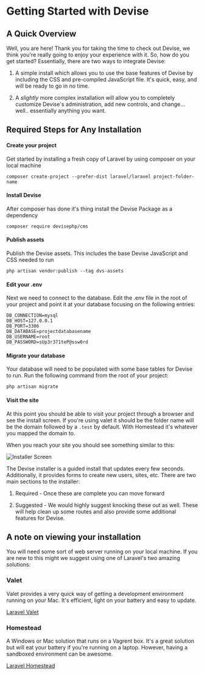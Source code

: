 # Getting Started with Devise

## A Quick Overview

Well, you are here! Thank you for taking the time to check out Devise, we think you're really going to enjoy your experience with it. So, how do you get started? Essentially, there are two ways to integrate Devise:

1. A simple install which allows you to use the base features of Devise by including the CSS and pre-compiled JavaScript file. It's quick, easy, and will be ready to go in no time.

2. A _slightly_ more complex installation will allow you to completely customize Devise's administration, add new controls, and change... well.. essentially anything you want.

## Required Steps for Any Installation

#### Create your project

Get started by installing a fresh copy of Laravel by using composer on your local machine

```
composer create-project --prefer-dist laravel/laravel project-folder-name
```

#### Install Devise

After composer has done it's thing install the Devise Package as a dependency

```
composer require devisephp/cms
```

#### Publish assets

Publish the Devise assets. This includes the base Devise JavaScript and CSS needed to run

```
php artisan vendor:publish --tag dvs-assets
```

#### Edit your .env

Next we need to connect to the database. Edit the .env file in the root of your project and point it at your database focusing on the following entries:

```
DB_CONNECTION=mysql
DB_HOST=127.0.0.1
DB_PORT=3306
DB_DATABASE=projectdatabasename
DB_USERNAME=root
DB_PASSWORD=sUp3r371teP@ssw0rd
```

#### Migrate your database

Your database will need to be populated with some base tables for Devise to run. Run the following command from the root of your project:

```
php artisan migrate
```

#### Visit the site

At this point you should be able to visit your project through a browser and see the install screen. If you're using valet it should be the folder name will be the domain followed by a `.test` by default. With Homestead it's whatever you mapped the domain to.

When you reach your site you should see something similar to this:

![Installer Screen](https://github.com/devisephp/cms/raw/v2-dev/docs/imgs/installer.png "Installer Screen")

The Devise installer is a guided install that updates every few seconds. Additionally, it provides forms to create new users, sites, etc. There are two main sections to the installer:

1. Required - Once these are complete you can move forward

2. Suggested - We would highly suggest knocking these out as well. These will help clean up some routes and also provide some additional features for Devise.

## A note on viewing your installation

You will need some sort of web server running on your local machine. If you are new to this might we suggest using one of Laravel's two amazing solutions:

### Valet

Valet provides a very quick way of getting a development environment running on your Mac. It's efficient, light on your battery and easy to update.

[Laravel Valet](https://laravel.com/docs/5.7/valet)

### Homestead

A Windows or Mac solution that runs on a Vagrent box. It's a great solution but will eat your battery if you're running on a laptop. However, having a sandboxed environment can be awesome.

[Laravel Homestead](https://laravel.com/docs/5.7/homestead)
